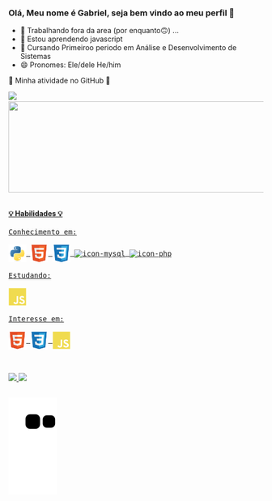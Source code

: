 ### Olá, Meu nome é Gabriel, seja bem vindo ao meu perfil 👋

- 🔭 Trabalhando fora da area (por enquanto🙃) ...
- 🌱 Estou aprendendo javascript
- 📜 Cursando Primeiroo periodo em Análise e Desenvolvimento de Sistemas
- 😄 Pronomes: Ele/dele He/him

🎲 Minha atividade no GitHub 🎲

<div>
  <a href="https://github.com/Gabolog">
  <img height="180"  src="https://github-readme-stats.vercel.app/api?username=Gabolog&show_icons=true&theme=ocean_dark&include_all_commits=true&count_private=true"/>
  <img height="180" width="550" src="https://github-readme-stats.vercel.app/api/top-langs/?username=Gabolog&layout=compact&langs_count=16&theme=ocean_dark"/>
</div>    
  
##
  
#### 💡 Habilidades 💡
  
<div style="display: inline_block">
  <kbd align="center" background-color="coral">
    <kbd>Conhecimento em:</kbd>
    <br />
    <br />
     <img align="center" alt="icon-Python" height="35" src="https://raw.githubusercontent.com/devicons/devicon/master/icons/python/python-original.svg">
     <img align="center" alt="icon-HTML" height="35" src="https://raw.githubusercontent.com/devicons/devicon/master/icons/html5/html5-original.svg">
     <img align="center" alt="icon-CSS" height="35" src="https://raw.githubusercontent.com/devicons/devicon/master/icons/css3/css3-original.svg">
     <img align="center" alt="icon-mysql" height="35" src="https://cdn.jsdelivr.net/gh/devicons/devicon/icons/mysql/mysql-original.svg" />
     <img align="center" alt="icon-php" height="35" src="https://cdn.jsdelivr.net/gh/devicons/devicon/icons/php/php-plain.svg" />
<br />
<br /> 
</kbd>
  
<kbd align="center" color="black">
<kbd>Estudando:</kbd>
 <br />
 <br /> 
  <img align="center" alt="icon-Js" height="35" src="https://raw.githubusercontent.com/devicons/devicon/master/icons/javascript/javascript-plain.svg">
<br />
<br />
</kbd> 
  
  
 
  
<kbd align="center">
<kbd>Interesse em:</kbd>
 <br />
 <br />  
  <img align="center" alt="icon-HTML" height="35" src="https://raw.githubusercontent.com/devicons/devicon/master/icons/html5/html5-original.svg">
  <img align="center" alt="icon-CSS" height="35" src="https://raw.githubusercontent.com/devicons/devicon/master/icons/css3/css3-original.svg">
  <img align="center" alt="icon-Js" height="35" src="https://raw.githubusercontent.com/devicons/devicon/master/icons/javascript/javascript-plain.svg">
<br />
<br />
</kbd>  
  
  ##
  
  <div>
      <a href="https://www.linkedin.com/in/gabriel-santos-a60414b8/" target="_blank"><img src="https://img.shields.io/badge/LinkedIn-0077B5?style=for-the-badge&logo=linkedin&logoColor=white" target="_blank">
    </a> 
    <a href="https://www.instagram.com/cabalogb/" target="_blank"><img src="https://img.shields.io/badge/Instagram-E4405F?style=for-the-badge&logo=instagram&logoColor=white" targer="_blank"></a>

  </div>
  
  ##

  ![Snake animation](https://github.com/samaracaldas/samaracaldas/blob/output/github-contribution-grid-snake.svg)   
